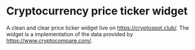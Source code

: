 # Cryptocurrency price ticker widget

A clean and clear price ticker widget live on https://cryptospot.club/. The widget is a implementation of the data provided by https://www.cryptocompare.com/.
